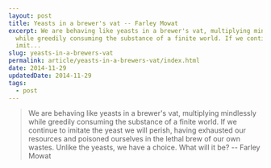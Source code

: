 ```yaml
---
layout: post
title: Yeasts in a brewer's vat -- Farley Mowat
excerpt: We are behaving like yeasts in a brewer's vat, multiplying mindlessly
  while greedily consuming the substance of a finite world. If we continue to
  imit...
slug: yeasts-in-a-brewers-vat
permalink: article/yeasts-in-a-brewers-vat/index.html
date: 2014-11-29
updatedDate: 2014-11-29
tags:
  - post
---
```


> We are behaving like yeasts in a brewer's vat, multiplying mindlessly while greedily consuming the substance of a finite world. If we continue to imitate the yeast we will perish, having exhausted our resources and poisoned ourselves in the lethal brew of our own wastes. Unlike the yeasts, we have a choice. What will it be? -- Farley Mowat
